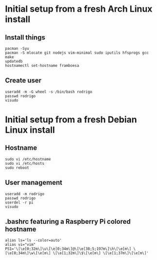 # Initial setup from a fresh Arch Linux install

## Install things

```shell
pacman -Syu
pacman -S mlocate git nodejs vim-minimal sudo iputils hfsprogs gcc make
updatedb
hostnamectl set-hostname framboesa
```

## Create user

```shell
useradd -m -G wheel -s /bin/bash rodrigo
passwd rodrigo
visudo
```

# Initial setup from a fresh Debian Linux install

## Hostname

```shell
sudo vi /etc/hostname
sudo vi /etc/hosts
sudo reboot
```

## User management

```shell
useradd -m rodrigo
passwd rodrigo
userdel -r pi
visudo
```

## .bashrc featuring a Raspberry Pi colored hostname
```shell
alias ls='ls --color=auto'
alias vi="vim"
PS1='\[\e[0;32m\]\u\[\e[0;34m\]@\[\e[38;5;197m\]\h\[\e[m\] \[\e[0;34m\]\w\[\e[m\] \[\e[1;32m\]\$\[\e[m\] \[\e[1;37m\]\[\e[m\]'
```
